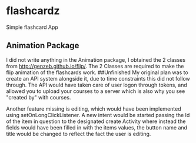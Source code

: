 # flashcardz
Simple flashcard App

## Animation Package

I did not write anything in the Animation package, I obtained the 2 classes from http://genzeb.github.io/flip/.
The 2 Classes are required to make the flip animation of the flashcards work.
##Unfinished
My original plan was to create an API system alongside it, due to time constraints this did not follow through.
The API would have taken care of user logon through tokens, and allowed you to upload your courses to a server
which is also why you see "created by" with courses.

Another feature missing is editing, which would have been implemented using setOnLongClickListener.
A new intent would be started passing the Id of the item in question to the designated create Activity where instead
the fields would have been filled in with the items values, the button name and title would be changed to reflect the
fact the user is editing.
